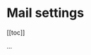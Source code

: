 # Mail settings

[[toc]]

...

<EditOnGithub repo_name="ecommerce" edit_url="server/mail-settings.md"/>
